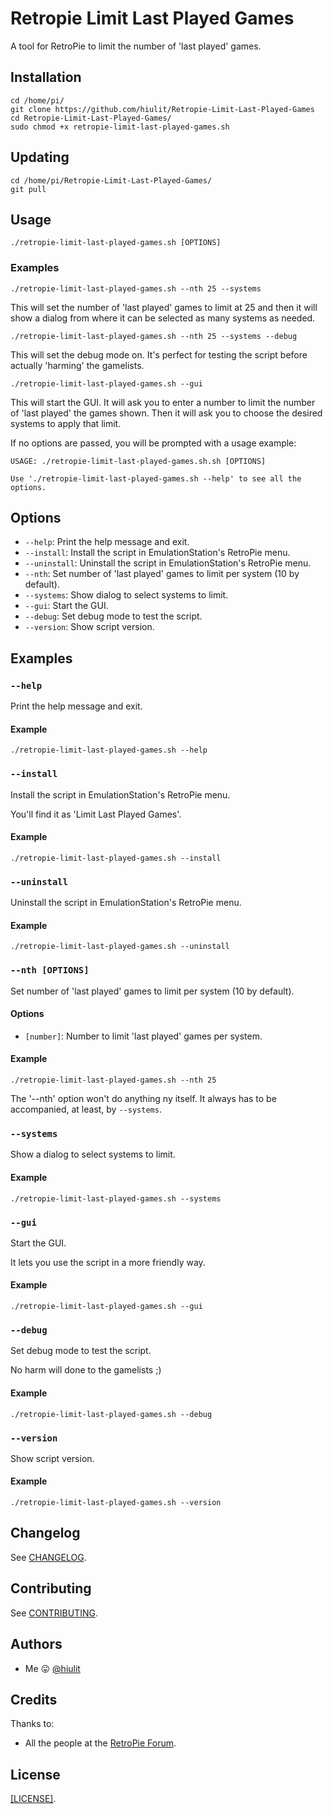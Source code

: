# Retropie Limit Last Played Games
A tool for RetroPie to limit the number of 'last played' games.

## Installation

```
cd /home/pi/
git clone https://github.com/hiulit/Retropie-Limit-Last-Played-Games
cd Retropie-Limit-Last-Played-Games/
sudo chmod +x retropie-limit-last-played-games.sh
```

## Updating

```
cd /home/pi/Retropie-Limit-Last-Played-Games/
git pull
```

## Usage

```
./retropie-limit-last-played-games.sh [OPTIONS]
```

### Examples

`./retropie-limit-last-played-games.sh --nth 25 --systems`

This will set the number of 'last played' games to limit at 25 and then it will show a dialog from where it can be selected as many systems as needed.

`./retropie-limit-last-played-games.sh --nth 25 --systems --debug`

This will set the debug mode on. It's perfect for testing the script before actually 'harming' the gamelists.

`./retropie-limit-last-played-games.sh --gui`

This will start the GUI. It will ask you to enter a number to limit the number of 'last played' the games shown. Then it will ask you to choose the desired systems to apply that limit.

If no options are passed, you will be prompted with a usage example:

```
USAGE: ./retropie-limit-last-played-games.sh.sh [OPTIONS]

Use './retropie-limit-last-played-games.sh --help' to see all the options.
```

## Options

* `--help`: Print the help message and exit.
* `--install`: Install the script in EmulationStation's RetroPie menu.
* `--uninstall`: Uninstall the script in EmulationStation's RetroPie menu.
* `--nth`: Set number of 'last played' games to limit per system (10 by default).
* `--systems`: Show dialog to select systems to limit.
* `--gui`: Start the GUI.
* `--debug`: Set debug mode to test the script.
* `--version`: Show script version.

## Examples

### `--help`

Print the help message and exit.

#### Example

`./retropie-limit-last-played-games.sh --help`

### `--install`

Install the script in EmulationStation's RetroPie menu.

You'll find it as 'Limit Last Played Games'.

#### Example

`./retropie-limit-last-played-games.sh --install`

### `--uninstall`

Uninstall the script in EmulationStation's RetroPie menu.

#### Example

`./retropie-limit-last-played-games.sh --uninstall`

### `--nth [OPTIONS]`

Set number of 'last played' games to limit per system (10 by default).

#### Options

* `[number]`: Number to limit 'last played' games per system.

#### Example

`./retropie-limit-last-played-games.sh --nth 25`

The '--nth' option won't do anything ny itself. It always has to be accompanied, at least, by `--systems`.

### `--systems`

Show a dialog to select systems to limit.

#### Example

`./retropie-limit-last-played-games.sh --systems`

### `--gui`

Start the GUI.

It lets you use the script in a more friendly way.

#### Example

`./retropie-limit-last-played-games.sh --gui`

### `--debug`

Set debug mode to test the script.

No harm will done to the gamelists ;)

#### Example

`./retropie-limit-last-played-games.sh --debug`

### `--version`

Show script version.

#### Example

`./retropie-limit-last-played-games.sh --version`

## Changelog

See [CHANGELOG](/CHANGELOG.md).

## Contributing

See [CONTRIBUTING](/CONTRIBUTING.md).

## Authors

* Me 😛 [@hiulit](https://github.com/hiulit)

## Credits

Thanks to:

* All the people at the [RetroPie Forum](https://retropie.org.uk/forum/).

## License

[[LICENSE]](/LICENSE).

